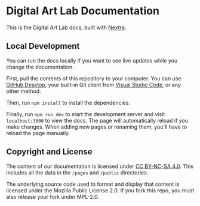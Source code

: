 # Digital Art Lab Documentation 

This is the Digital Art Lab docs, built with [Nextra](https://nextra.site).

## Local Development

You can run the docs locally if you want to see live updates while you change the documentation.

First, pull the contents of this repository to your computer. You can use [GitHub Desktop](https://desktop.github.com/), your built-in Git client from [Visual Studio Code](https://code.visualstudio.com/), or any other method.

Then, run `npm install` to install the dependencies.

Finally, run `npm run dev` to start the development server and visit `localhost:3000` to view the docs. The page will automatically reload if you make changes. When adding new pages or renaming them, you'll have to reload the page manually.

## Copyright and License

The content of our documentation is licensed under [CC BY-NC-SA 4.0](https://creativecommons.org/licenses/by-nc-sa/4.0/). This includes all the data in the `/pages` and `/public` directories.

The underlying source code used to format and display that content is licensed under the Mozilla Public License 2.0. If you fork this repo, you must also release your fork under MPL-2.0.
